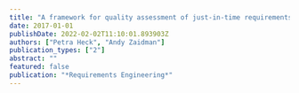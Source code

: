 ```yaml
---
title: "A framework for quality assessment of just-in-time requirements: the case of open source feature requests"
date: 2017-01-01
publishDate: 2022-02-02T11:10:01.893903Z
authors: ["Petra Heck", "Andy Zaidman"]
publication_types: ["2"]
abstract: ""
featured: false
publication: "*Requirements Engineering*"
---
```


